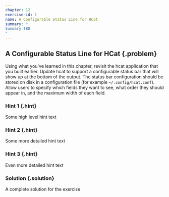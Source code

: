 ```yaml
---
chapter: 12
exercise-id: 1
name: A Configurable Status Line for HCat
summary: "
Summary TBD
"
---
```


## A Configurable Status Line for HCat {.problem}

Using what you've learned in this chapter, revisit the hcat application that you
built earlier. Update hcat to support a configurable status bar that will show
up at the bottom of the output. The status bar configuration should be stored on
disk in a configuration file (for example `~/.config/hcat.conf`). Allow users to
specify which fields they want to see, what order they should appear in, and the
maximum width of each field.

### Hint 1 {.hint}

Some high level hint text

### Hint 2 {.hint}

Some more detailed hint text

### Hint 3 {.hint}

Even more detailed hint text

### Solution {.solution}

A complete solution for the exercise
